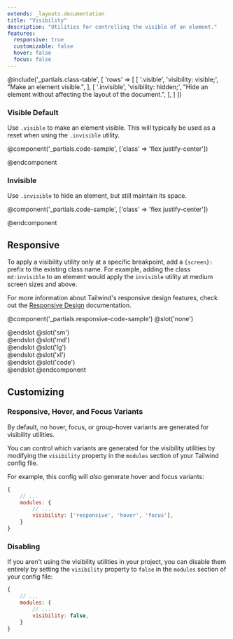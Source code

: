 ```yaml
---
extends: _layouts.documentation
title: "Visibility"
description: "Utilities for controlling the visible of an element."
features:
  responsive: true
  customizable: false
  hover: false
  focus: false
---
```


@include('_partials.class-table', [
  'rows' => [
    [
      '.visible',
      'visibility: visible;',
      "Make an element visible.",
    ],
    [
      '.invisible',
      'visibility: hidden;',
      "Hide an element without affecting the layout of the document.",
    ],
  ]
])

### Visible <span class="ml-2 font-semibold text-slate-light text-sm uppercase tracking-wide">Default</span>

Use `.visible` to make an element visible. This will typically be used as a reset when using the `.invisible` utility.

@component('_partials.code-sample', ['class' => 'flex justify-center'])
<div class="visible bg-smoke w-24 h-24 rounded-full"></div>
@endcomponent

### Invisible

Use `.invisible` to hide an element, but still maintain its space.

@component('_partials.code-sample', ['class' => 'flex justify-center'])
<div class="invisible bg-smoke w-24 h-24 rounded-full"></div>
@endcomponent

## Responsive

To apply a visibility utility only at a specific breakpoint, add a `{screen}:` prefix to the existing class name. For example, adding the class `md:invisible` to an element would apply the `invisible` utility at medium screen sizes and above.

For more information about Tailwind's responsive design features, check out the [Responsive Design](/docs/responsive-design) documentation.

@component('_partials.responsive-code-sample')
@slot('none')
<div class="flex justify-center">
  <div class="visible bg-smoke w-24 h-24 rounded-full"></div>
</div>
@endslot
@slot('sm')
<div class="flex justify-center">
  <div class="invisible bg-smoke w-24 h-24 rounded-full"></div>
</div>
@endslot
@slot('md')
<div class="flex justify-center">
  <div class="visible bg-smoke w-24 h-24 rounded-full"></div>
</div>
@endslot
@slot('lg')
<div class="flex justify-center">
  <div class="invisible bg-smoke w-24 h-24 rounded-full"></div>
</div>
@endslot
@slot('xl')
<div class="flex justify-center">
  <div class="visible bg-smoke w-24 h-24 rounded-full"></div>
</div>
@endslot
@slot('code')
<div class="none:visible sm:invisible md:visible lg:invisible xl:visible ..."></div>
@endslot
@endcomponent

## Customizing

### Responsive, Hover, and Focus Variants

By default, no hover, focus, or group-hover variants are generated for visibility utilities.

You can control which variants are generated for the visibility utilities by modifying the `visibility` property in the `modules` section of your Tailwind config file.

For example, this config will _also_ generate hover and focus variants:

```js
{
    // ...
    modules: { 
        // ...
        visibility: ['responsive', 'hover', 'focus'],
    }
}
```

### Disabling

If you aren't using the visibility utilities in your project, you can disable them entirely by setting the `visibility` property to `false` in the `modules` section of your config file:

```js
{
    // ...
    modules: {
        // ...
        visibility: false,
    }
}
```
